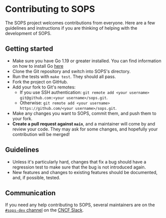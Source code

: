 # Contributing to SOPS

The SOPS project welcomes contributions from everyone. Here are a few guidelines
and instructions if you are thinking of helping with the development of SOPS.

## Getting started

- Make sure you have Go 1.19 or greater installed. You can find information on
  how to install Go [here](https://go.dev/doc/install)
- Clone the Git repository and switch into SOPS's directory.
- Run the tests with `make test`. They should all pass.
- Fork the project on GitHub.
- Add your fork to Git's remotes:
   - If you use SSH authentication:
     `git remote add <your username> git@github.com:<your username>/sops.git`.
   - Otherwise: `git remote add <your username> https://github.com/<your username>/sops.git`.
- Make any changes you want to SOPS, commit them, and push them to your fork.
- **Create a pull request against `main`**, and a maintainer will come by and
  review your code. They may ask for some changes, and hopefully your
  contribution will be merged!

## Guidelines

- Unless it's particularly hard, changes that fix a bug should have a regression
  test to make sure that the bug is not introduced again.
- New features and changes to existing features should be documented, and, if
  possible, tested.

## Communication

If you need any help contributing to SOPS, several maintainers are on the
[`#sops-dev` channel](https://cloud-native.slack.com/archives/C059800AJBT) on
the [CNCF Slack](https://slack.cncf.io).
